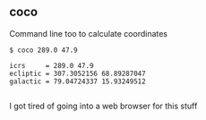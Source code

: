 coco
---

Command line too to calculate coordinates


```
$ coco 289.0 47.9

icrs     = 289.0 47.9
ecliptic = 307.3052156 68.89287047
galactic = 79.04724337 15.93249512
```


```

```

I got tired of going into a web browser for this stuff

